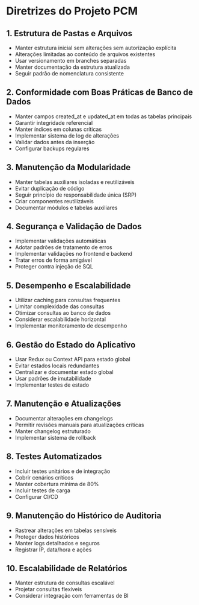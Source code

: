 # Diretrizes do Projeto PCM

## 1. Estrutura de Pastas e Arquivos
- Manter estrutura inicial sem alterações sem autorização explícita
- Alterações limitadas ao conteúdo de arquivos existentes
- Usar versionamento em branches separadas
- Manter documentação da estrutura atualizada
- Seguir padrão de nomenclatura consistente

## 2. Conformidade com Boas Práticas de Banco de Dados
- Manter campos created_at e updated_at em todas as tabelas principais
- Garantir integridade referencial
- Manter índices em colunas críticas
- Implementar sistema de log de alterações
- Validar dados antes da inserção
- Configurar backups regulares

## 3. Manutenção da Modularidade
- Manter tabelas auxiliares isoladas e reutilizáveis
- Evitar duplicação de código
- Seguir princípio de responsabilidade única (SRP)
- Criar componentes reutilizáveis
- Documentar módulos e tabelas auxiliares

## 4. Segurança e Validação de Dados
- Implementar validações automáticas
- Adotar padrões de tratamento de erros
- Implementar validações no frontend e backend
- Tratar erros de forma amigável
- Proteger contra injeção de SQL

## 5. Desempenho e Escalabilidade
- Utilizar caching para consultas frequentes
- Limitar complexidade das consultas
- Otimizar consultas ao banco de dados
- Considerar escalabilidade horizontal
- Implementar monitoramento de desempenho

## 6. Gestão do Estado do Aplicativo
- Usar Redux ou Context API para estado global
- Evitar estados locais redundantes
- Centralizar e documentar estado global
- Usar padrões de imutabilidade
- Implementar testes de estado

## 7. Manutenção e Atualizações
- Documentar alterações em changelogs
- Permitir revisões manuais para atualizações críticas
- Manter changelog estruturado
- Implementar sistema de rollback

## 8. Testes Automatizados
- Incluir testes unitários e de integração
- Cobrir cenários críticos
- Manter cobertura mínima de 80%
- Incluir testes de carga
- Configurar CI/CD

## 9. Manutenção do Histórico de Auditoria
- Rastrear alterações em tabelas sensíveis
- Proteger dados históricos
- Manter logs detalhados e seguros
- Registrar IP, data/hora e ações

## 10. Escalabilidade de Relatórios
- Manter estrutura de consultas escalável
- Projetar consultas flexíveis
- Considerar integração com ferramentas de BI
